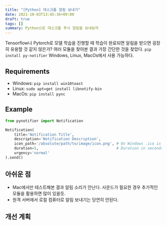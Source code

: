 ```yaml
---
title: "[Python] 데스크톱 알림 보내기"
date: 2021-10-03T13:45:36+09:00
draft: true
tags: []
summary: Python으로 데스크톱 푸시 알림을 보내보자
---
```

Tensorflow나 Pytorch로 모델 학습을 진행할 때 학습이 완료되면 알림을 받으면 굉장히 유용할 것 같지 않은가?
여러 모듈을 찾아본 결과 가장 간단한 것을 찾았다. 
`pip install py-notifier`
Windows, Linux, MacOs에서 사용 가능하다.

## Requirements
* Windows: `pip install win10toast`
* Linux: `sudo apt=get install libnotify-bin`
* MacOs: `pip install pync`

## Example
```python
from pynotifier import Notification

Notification(
	title='Notification Title',
	description='Notification Description',
	icon_path='/absolute/path/to/image/icon.png', # On Windows .ico is required, on Linux - .png
	duration=5,                                   # Duration in seconds
	urgency='normal'
).send()
```

## 아쉬운 점
* Mac에서만 테스트해본 결과 알림 소리가 안난다. 사운드가 필요한 경우 추가적인 모듈을 활용하면 많이 있을듯.
* 원격 서버에서 로컬 컴퓨터로 알림 보내기는 당연히 안된다. 

## 개선 계획
